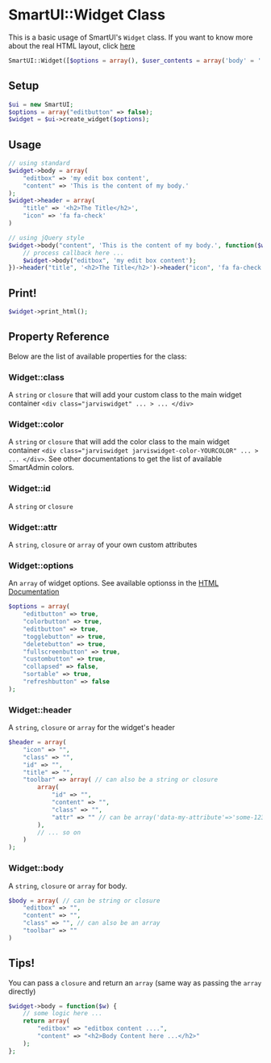 # SmartUI::Widget Class
This is a basic usage of SmartUI's ```Widget``` class. If you want to know more about the real HTML layout, click [here](widgets.php)
```php
SmartUI::Widget([$options = array(), $user_contents = array('body' = '', 'header' = '', 'color' = '')]);
```

## Setup
```php
$ui = new SmartUI;
$options = array("editbutton" => false);
$widget = $ui->create_widget($options);
```
## Usage

```php
// using standard
$widget->body = array(
	"editbox" => 'my edit box content',
	"content" => 'This is the content of my body.'
);
$widget->header = array(
	"title" => '<h2>The Title</h2>',
	"icon" => 'fa fa-check'
)

// using jQuery style
$widget->body("content", 'This is the content of my body.', function($widget) {
	// process callback here ...
	$widget->body("editbox", 'my edit box content');
})->header("title", '<h2>The Title</h2>')->header("icon", 'fa fa-check'); // chaining
```

## Print!
```php
$widget->print_html();
```

## Property Reference
Below are the list of available properties for the class:

### Widget::class
A ```string``` or ```closure``` that will add your custom class to the main widget container ```<div class="jarviswidget" ... > ... </div>```

### Widget::color
A ```string``` or ```closure``` that will add the color class to the main widget container ```<div class="jarviswidget jarviswidget-color-YOURCOLOR" ... > ... </div>```. See other documentations to get the list of available SmartAdmin colors.

### Widget::id
A ```string``` or ```closure```

### Widget::attr
A ```string```, ```closure``` or ```array``` of your own custom attributes

### Widget::options
An ```array``` of widget options. See available optionss in the [HTML Documentation](widgets.php)

```php
$options = array(
	"editbutton" => true,
	"colorbutton" => true, 	
	"editbutton" => true, 
	"togglebutton" => true, 
	"deletebutton" => true, 
	"fullscreenbutton" => true, 
	"custombutton" => true, 
	"collapsed" => false, 
	"sortable" => true,
	"refreshbutton" => false
);
```

### Widget::header
A ```string```, ```closure``` or ```array``` for the widget's header
	
```php
$header = array(
	"icon" => "", 
	"class" => "", 
	"id" => "",
	"title" => "",
	"toolbar" => array( // can also be a string or closure
		array(
			"id" => "",
			"content" => "",
			"class" => "",
			"attr" => "" // can be array('data-my-attribute'=>'some-1234', 'data-id'=>'1235')
		),
		// ... so on
	)
);
```
	
### Widget::body
A ```string```, ```closure``` or ```array``` for body. 

``` php
$body = array( // can be string or closure
	"editbox" => "",
	"content" => "",
	"class" => "", // can also be an array
	"toolbar" => ""
)
```

## Tips!
You can pass a ```closure``` and return an ```array``` (same way as passing the ```array``` directly)
```php
$widget->body = function($w) {
	// some logic here ...
	return array(
		"editbox" => "editbox content ....",
		"content" => "<h2>Body Content here ...</h2>"
	);
};
```
